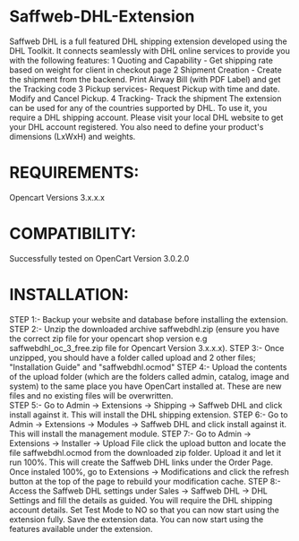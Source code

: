 # Saffweb-DHL-Extension
Saffweb DHL is a full featured DHL shipping extension developed using the DHL Toolkit. It connects seamlessly with DHL online services to provide you with the following features: 1 Quoting and Capability - Get shipping rate based on weight for client in checkout page 2 Shipment Creation - Create the shipment from the backend. Print Airway Bill (with PDF Label) and get the Tracking code 3 Pickup services- Request Pickup with time and date. Modify and Cancel Pickup. 4 Tracking- Track the shipment The extension can be used for any of the countries supported by DHL. To use it, you require a DHL shipping account. Please visit your local DHL website to get your DHL account registered. You also need to define your product's dimensions (LxWxH) and weights.

REQUIREMENTS:
=============
Opencart Versions 3.x.x.x

COMPATIBILITY:
===============
Successfully tested on OpenCart Version 3.0.2.0

INSTALLATION:
===============
STEP 1:- Backup your website and database before installing the extension.
STEP 2:- Unzip the downloaded archive saffwebdhl.zip (ensure you have the correct zip file for your opencart shop version e.g saffwebdhl_oc_3_free.zip file for Opencart Version 3.x.x.x).
STEP 3:- Once unzipped, you should have a folder called upload and 2 other files; "Installation Guide" and "saffwebdhl.ocmod"
STEP 4:- Upload the contents of the upload folder (which are the folders called admin, catalog, image and system) to the same place you have OpenCart installed at. These are new files and no existing files will be overwritten.   
STEP 5:- Go to Admin -> Extensions -> Shipping -> Saffweb DHL and click install against it. This will install the DHL shipping extension.
STEP 6:- Go to Admin -> Extensions -> Modules -> Saffweb DHL and click install against it. This will install the management module.
STEP 7:- Go to Admin -> Extensions -> Installer -> Upload File click the upload button and locate the file saffwebdhl.ocmod from the downloaded zip folder. Upload it and let it run 100%. This will create the Saffweb DHL links under the Order Page. Once instaled 100%, go to Extensions -> Modifications and click the refresh button at the top of the page to rebuild your modification cache.
STEP 8:- Access the Saffweb DHL settings under Sales -> Saffweb DHL -> DHL Settings and fill the details as guided. You will require the DHL shipping account details. Set Test Mode to NO so that you can now start using the extension fully. Save the extension data. You can now start using the features available under the extension.
